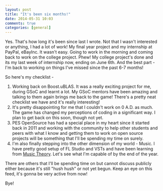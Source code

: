 ```yaml
---
layout: post
title: "It's been six months!"
date: 2014-05-31 10:03
comments: true
categories: [general]
---
```


Yes. That's how long it's been since last I wrote. Not that I wasn't interested or anything, I had a lot of work! My final year project and my internship at PayPal, eBayInc. It wasn't easy. Going to work in the morning and coming back to work on the college project. Phew! My college project's done and its my last week of internship now, ending on June 6th. And the best part - I'm back to working on things I've missed since the past 6-7 months!

<!-- more -->

So here's my checklist -

1. Working back on Boost.uBLAS. It was a really exciting project for me, during GSoC and learnt a lot. My GSoC mentors have been amazing and talking to them again brings me back to the game! There's a pretty neat checklist we have and it's really interesting!
2. It's pretty disappointing for me that I couldn't work on 0 A.D. as much. The game has changed my perceptions of coding in a significant way. I plan to get back on this soon, though not yet.
3. PES OpenSource has had a special place in my heart since it started back in 2011 and working with the community to help other students and peers with what I know and getting them to work on open source projects will be something that I'll be spending my time on surely.
4. I'm also finally stepping into the other dimension of my world - Music. I have pretty good setup of FL Studio and VSTs and have been learning from [Music Theory](http://musictheory.net). Let's see what I'm capable of by the end of the year.

There are others that I'll be spending time on but cannot discuss publicly either because it's still "hush hush" or not yet begun. Keep an eye on this feed, it's gonna be very active from now!

Bye!
